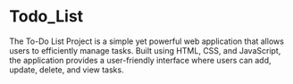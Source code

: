 # Todo_List
The To-Do List Project is a simple yet powerful web application that allows users to efficiently manage tasks. Built using HTML, CSS, and JavaScript, the application provides a user-friendly interface where users can add, update, delete, and view tasks. 
